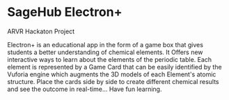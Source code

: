 # SageHub Electron+
 ARVR Hackaton Project

Electron+ is  an educational app in the form of a game box  that gives students a better understanding of chemical elements. It Offers new interactive ways to learn about the elements of the periodic table. Each element is represented by a Game Card that can be easily identified by the Vuforia engine which augments the  3D models of each Element's atomic structure. Place the cards side by side to create different chemical results and see the outcome in real-time… Have fun learning.
